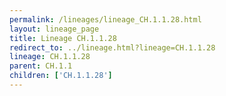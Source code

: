 ```yaml
---
permalink: /lineages/lineage_CH.1.1.28.html
layout: lineage_page
title: Lineage CH.1.1.28
redirect_to: ../lineage.html?lineage=CH.1.1.28
lineage: CH.1.1.28
parent: CH.1.1
children: ['CH.1.1.28']
---
```

